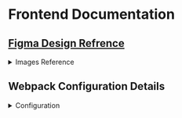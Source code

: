 # Frontend Documentation

## [Figma Design Refrence](https://www.figma.com/design/giKWO3WtT5SEi0giaTz9Yr/Uber-App-UI---Free-UI-Kit-(Recreated)-(Community)?node-id=5-41&node-type=section&t=EjKyrWoZWm1KOnQC-0)


<details>
    <summary open> Images Reference</summary>
    <ul>
        <li> Homepage Background Image - https://unsplash.com/photos/car-headlight-AO3VsQ_sGK8 </li>
    </ul>
</details>

## Webpack Configuration Details

<details>
    <summary open> Configuration</summary>
    Configuration comes herer
</details>